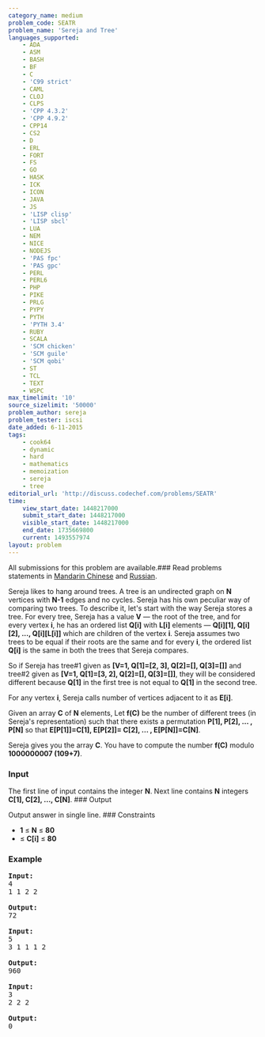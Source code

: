 ```yaml
---
category_name: medium
problem_code: SEATR
problem_name: 'Sereja and Tree'
languages_supported:
    - ADA
    - ASM
    - BASH
    - BF
    - C
    - 'C99 strict'
    - CAML
    - CLOJ
    - CLPS
    - 'CPP 4.3.2'
    - 'CPP 4.9.2'
    - CPP14
    - CS2
    - D
    - ERL
    - FORT
    - FS
    - GO
    - HASK
    - ICK
    - ICON
    - JAVA
    - JS
    - 'LISP clisp'
    - 'LISP sbcl'
    - LUA
    - NEM
    - NICE
    - NODEJS
    - 'PAS fpc'
    - 'PAS gpc'
    - PERL
    - PERL6
    - PHP
    - PIKE
    - PRLG
    - PYPY
    - PYTH
    - 'PYTH 3.4'
    - RUBY
    - SCALA
    - 'SCM chicken'
    - 'SCM guile'
    - 'SCM qobi'
    - ST
    - TCL
    - TEXT
    - WSPC
max_timelimit: '10'
source_sizelimit: '50000'
problem_author: sereja
problem_tester: iscsi
date_added: 6-11-2015
tags:
    - cook64
    - dynamic
    - hard
    - mathematics
    - memoization
    - sereja
    - tree
editorial_url: 'http://discuss.codechef.com/problems/SEATR'
time:
    view_start_date: 1448217000
    submit_start_date: 1448217000
    visible_start_date: 1448217000
    end_date: 1735669800
    current: 1493557974
layout: problem
---
```

All submissions for this problem are available.###  Read problems statements in [Mandarin Chinese](http://www.codechef.com/download/translated/COOK64/mandarin/SEATR.pdf) and [Russian](http://www.codechef.com/download/translated/COOK64/russian/SEATR.pdf).

Sereja likes to hang around trees. A tree is an undirected graph on **N** vertices with **N-1** edges and no cycles. Sereja has his own peculiar way of comparing two trees. To describe it, let's start with the way Sereja stores a tree. For every tree, Sereja has a value **V** — the root of the tree, and for every vertex **i**, he has an ordered list **Q\[i\]** with **L\[i\]** elements — **Q\[i\]\[1\], Q\[i\]\[2\], ..., Q\[i\]\[L\[i\]\]** which are children of the vertex **i**. Sereja assumes two trees to be equal if their roots are the same and for every **i**, the ordered list **Q\[i\]** is the same in both the trees that Sereja compares.

So if Sereja has tree#1 given as **\[V=1, Q\[1\]=\[2, 3\], Q\[2\]=\[\], Q\[3\]=\[\]\]** and tree#2 given as **\[V=1, Q\[1\]=\[3, 2\], Q\[2\]=\[\], Q\[3\]=\[\]\]**, they will be considered different because **Q\[1\]** in the first tree is not equal to **Q\[1\]** in the second tree.

For any vertex **i**, Sereja calls number of vertices adjacent to it as **E\[i\]**.

Given an array **C** of **N** elements, Let **f(C)** be the number of different trees (in Sereja's representation) such that there exists a permutation **P\[1\], P\[2\], ... , P\[N\]** so that **E\[P\[1\]\]=C\[1\], E\[P\[2\]\]= C\[2\], ... , E\[P\[N\]\]=C\[N\]**.

Sereja gives you the array **C**. You have to compute the number **f(C)** modulo **1000000007 (109+7)**.

### Input

The first line of input contains the integer **N**. Next line contains **N** integers **C\[1\], C\[2\], ..., C\[N\]**. ### Output

Output answer in single line. ### Constraints

- **1** ≤ **N** ≤  **80**
- ≤ **C\[i\]** ≤  **80**

### Example

<pre><b>Input:</b>
4
1 1 2 2

<b>Output:</b>
72

<b>Input:</b>
5
3 1 1 1 2

<b>Output:</b>
960

<b>Input:</b>
3
2 2 2

<b>Output:</b>
0

</pre>